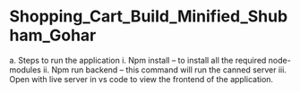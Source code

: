 # Shopping_Cart_Build_Minified_Shubham_Gohar
a.	Steps to run the application
i.	Npm install – to install all the required node-modules
ii.	Npm run backend – this command will run the canned server
iii.	Open with live server in vs code to view the frontend of the application.
